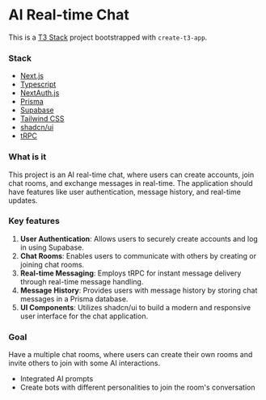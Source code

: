 # AI Real-time Chat

This is a [T3 Stack](https://create.t3.gg/) project bootstrapped with `create-t3-app`.

### Stack

- [Next.js](https://nextjs.org)
- [Typescript](https://www.typescriptlang.org)
- [NextAuth.js](https://next-auth.js.org)
- [Prisma](https://prisma.io)
- [Supabase](https://supabase.io)
- [Tailwind CSS](https://tailwindcss.com)
- [shadcn/ui](https://ui.shadcn.com)
- [tRPC](https://trpc.io)

### What is it

This project is an AI real-time chat, where users can create accounts, join chat rooms, and exchange messages in real-time. The application should have features like user authentication, message history, and real-time updates.

### Key features

1. **User Authentication**: Allows users to securely create accounts and log in using Supabase.
2. **Chat Rooms**: Enables users to communicate with others by creating or joining chat rooms.
3. **Real-time Messaging**: Employs tRPC for instant message delivery through real-time message handling.
4. **Message History**: Provides users with message history by storing chat messages in a Prisma database.
5. **UI Components**: Utilizes shadcn/ui to build a modern and responsive user interface for the chat application.

### Goal

Have a multiple chat rooms, where users can create their own rooms and invite others to join with some AI interactions.

- Integrated AI prompts
- Create bots with different personalities to join the room's conversation
